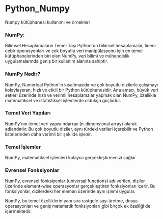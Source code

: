 # Python_Numpy
Numpy kütüphanesi kullanımı ve örnekleri 

### NumPy:
Bilimsel Hesaplamaların Temel Taşı
Python'un bilimsel hesaplamalar, lineer cebir operasyonları ve çok boyutlu veri manipülasyonu için en temel kütüphanelerinden biri olan NumPy, veri bilimi ve mühendislik uygulamalarında geniş bir kullanım alanına sahiptir.

### NumPy Nedir?
NumPy, Numerical Python'ın kısaltmasıdır ve çok boyutlu dizilerle çalışmayı kolaylaştıran, hızlı ve etkili bir Python kütüphanesidir. Ana amacı, büyük veri setleri üzerinde hızlı ve verimli hesaplamalar yapmak olan NumPy, özellikle matematiksel ve istatistiksel işlemlerde oldukça güçlüdür.

### Temel Veri Yapıları
NumPy'nın temel veri yapısı ndarray (n-dimensional array) olarak adlandırılır. Bu çok boyutlu diziler, aynı türdeki verileri içerebilir ve Python listelerinden daha verimli bir şekilde işlenir.

### Temel İşlemler
NumPy, matematiksel işlemleri kolayca gerçekleştirmenizi sağlar

### Evrensel Fonksiyonlar
NumPy, evrensel fonksiyonlar (universal functions) adı verilen, diziler üzerinde element-wise operasyonlar gerçekleştiren fonksiyonları içerir. Bu fonksiyonlar, dizilerdeki her eleman üzerinde aynı işlemi uygular.

NumPy, bu temel özelliklerin yanı sıra rastgele sayı üretme, dosya operasyonları ve geniş matematik fonksiyonları gibi birçok ek özelliği de içermektedir.
